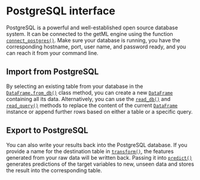 # PostgreSQL interface

PostgreSQL is a powerful and well-established open source database system. It can be connected to the getML engine using the function [`connect_postgres()`](getml/database/connect_postgres). Make sure your database is running, you have the corresponding hostname, port, user name, and password ready, and you can reach it from your command line.

## Import from PostgreSQL

By selecting an existing table from your database in the [`DataFrame.from_db()`](getml/data/DataFrame/from_db) class method, you can create a new [`DataFrame`](getml/data/DataFrame) containing all its data.
Alternatively, you can use the [`read_db()`](getml/data/DataFrame/read_db) and [`read_query()`](getml/data/DataFrame/read_query) methods to replace the content of the current [`DataFrame`](getml/data/DataFrame) instance or append further rows based on either a table or a specific query.

## Export to PostgreSQL

You can also write your results back into the PostgreSQL database. If you provide a name for the destination table in [`transform()`](getml/pipeline/Pipeline/transform), the features generated from your raw data will be written back. Passing it into [`predict()`](getml/pipeline/Pipeline/predict) generates predictions of the target variables to new, unseen data and stores the result into the corresponding table.

[1]: https://www.postgresql.org/
